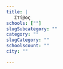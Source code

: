 ```yaml
---
title: |
   Στίβος
schools: [""]
slugSubcategory: ""
category: ""
slugCategory: ""
schoolscount: ""
city: ""

---
```



